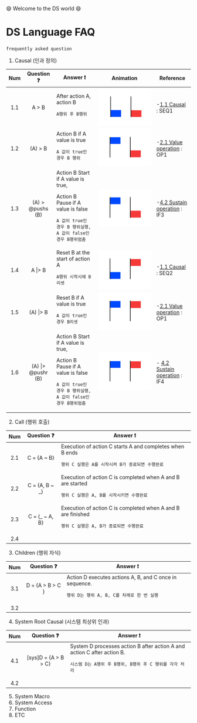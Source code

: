 :smile: Welcome to the DS world  :smile:
# DS Language FAQ 
`frequently asked question`

1. Causal (인과 정의)

| Num | Question :question:  | Answer     :exclamation: | Animation | Reference |
|:--:| :-----: | ---- |  ---- | ---- | 
|1.1 |A > B | After action A, action B <p>`A행위 후 B행위`|![](./img/1.1.gif)| -[1.1 Causal](../Language/ds-language-table.md/) : SEQ1 | 
|1.2 |(A) > B | Action B if A value is true <p>`A 값이 true인 경우 B 행위`|![](./img/1.2.gif)|   -[2.1 Value operation](../Language/ds-language-table.md/) : OP1| 
|1.3 |(A) > @pushs (B) | Action B Start if A value is true, <p> Action B Pause if A value is false <p>`A 값이 true인 경우 B 행위실행, A 값이 false인 경우 B행위멈춤`|![](./img/1.3.gif)|  -[4.2  Sustain operation](../Language/ds-language-table.md/) : IF3|
|1.4 |A \|> B | Reset B at the start of action A <p>`A행위 시작시에 B리셋`|![](./img/1.4.gif)| -[1.1 Causal](../Language/ds-language-table.md/) : SEQ2| 
|1.5 |(A) \|> B | Reset B if A value is true <p>`A 값이 true인 경우 B리셋`|![](./img/1.5.gif)|  -[2.1 Value operation](../Language/ds-language-table.md/) : OP1| 
|1.6 |(A) \|> @pushr (B)|Action B Start if A value is true, <p> Action B Pause if A value is false <p>`A 값이 true인 경우 B 행위실행, A 값이 false인 경우 B행위멈춤`|![](./img/1.6.gif)|  - [4.2  Sustain operation](../Language/ds-language-table.md/) : IF4|

2. Call (행위 호출)

| Num | Question :question:  | Answer     :exclamation: 
|:--:| :-----: | ---- | 
|2.1 |C = {A ~ B} | Execution of action C starts A and completes when B ends  <p>`행위 C 실행은 A를 시작시켜 B가 종료되면 수행완료`|
|2.2 |C = {A, B ~ _} | Execution of action C is completed when A and B are started  <p>`행위 C 실행은 A, B를 시작시키면 수행완료`|
|2.3 |C = {_ ~ A, B} | Execution of action C is completed when A and B are finished<p>`행위 C 실행은 A, B가 종료되면 수행완료`|
|2.4||
3. Children  (행위 자식)

| Num | Question :question:  | Answer     :exclamation: 
|:--:| :-----: | ---- | 
|3.1 |D = {A > B > C } | Action D executes actions A, B, and C once in sequence.<p>`행위 D는 행위 A, B, C를 차례로 한 번 실행`|
|3.2||
4. System Root Causal (시스템 최상위 인과)

| Num | Question :question:  | Answer     :exclamation: 
|:--:| :-----: | ---- | 
|4.1 |[sys]D = {A > B > C} | System D processes action B after action A and action C after action B.<p>`시스템 D는 A행위 후 B행위, B행위 후 C 행위를 각각 처리`|
|4.2||

5. System Macro
6. System Access
7. Function
8. ETC

